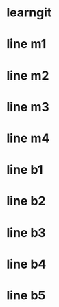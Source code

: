 # learngit

# line m1

# line m2

# line m3

# line m4

# line b1

# line b2

# line b3

# line b4

# line b5
